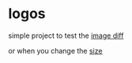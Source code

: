 # logos

simple project to test the [image diff](https://github.com/ryancosans/logos/commit/778b53bea21e1de938599e93361db3154ad77bcc)

or when you change the [size](https://github.com/ryancosans/logos/commit/c6cf3bb2993c4b5cbc802f01766394e35829bec6)
